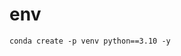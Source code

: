 # env

```
conda create -p venv python==3.10 -y 
```

<!-- pip install youtube-transcript-api -->
<!-- pip install yt_dlp==2023.11.14 youtube-transcript-api==0.6.1 -->




